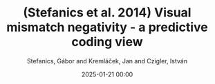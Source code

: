 ---
title: (Stefanics et al. 2014) Visual mismatch negativity - a predictive coding view
author: Stefanics, Gábor and Kremláček, Jan and Czigler, István
journal: Frontiers in human neuroscience
year: 2014
tags: ['mismatch negativity', 'MMN', 'predictive coding']
link: https://doi.org/10.3389/fnhum.2014.00666
date: 2025-01-21 00:00
---